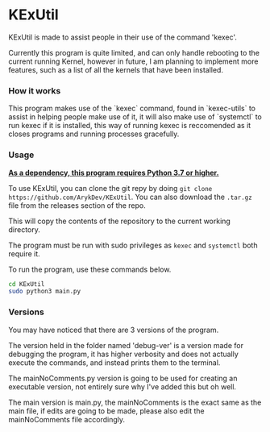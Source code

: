 <h1>KExUtil</h1>

KExUtil is made to assist people in their use of the command 'kexec'.

Currently this program is quite limited, and can only handle rebooting to the current running Kernel, however in future, I am planning to implement more features, such as a list of all the kernels that have been installed.

<h3>How it works</h3>
This program makes use of the `kexec` command, found in `kexec-utils` to assist in helping people make use of it, it will also make use of `systemctl` to run kexec if it is installed, this way of running kexec is reccomended as it closes programs and running processes gracefully.

<h3>Usage</h3>
<b><u>As a dependency, this program requires Python 3.7 or higher.</u></b>

To use KExUtil, you can clone the git repy by doing 
`git clone https://github.com/ArykDev/KExUtil`.
You can also download the `.tar.gz` file from the releases section of the repo.

This will copy the contents of the repository to the current working directory.

The program must be run with sudo privileges as `kexec` and `systemctl` both require it.

To run the program, use these commands below.

```sh
cd KExUtil
sudo python3 main.py
```

<h3>Versions</h3>
You may have noticed that there are 3 versions of the program.

The version held in the folder named 'debug-ver' is a version made for debugging the program, it has higher verbosity and does not actually execute the commands, and instead prints them to the terminal.

The mainNoComments.py version is going to be used for creating an executable version, not entirely sure why I've added this but oh well.

The main version is main.py, the mainNoComments is the exact same as the main file, if edits are going to be made, please also edit the mainNoComments file accordingly.